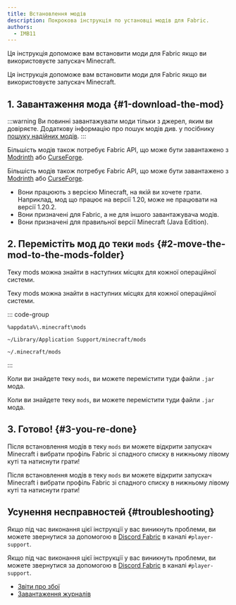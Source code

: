 ```yaml
---
title: Встановлення модів
description: Покрокова інструкція по установці модів для Fabric.
authors:
  - IMB11
---
```


Ця інструкція допоможе вам встановити моди для Fabric якщо ви використовуєте запускач Minecraft.

Ця інструкція допоможе вам встановити моди для Fabric якщо ви використовуєте запускач Minecraft.

## 1. Завантаження мода {#1-download-the-mod}

:::warning
Ви повинні завантажувати моди тільки з джерел, яким ви довіряєте. Додаткову інформацію про пошук модів див. у посібнику [пошуку надійних модів](./finding-mods).
:::

Більшість модів також потребує Fabric API, що може бути завантажено з [Modrinth](https://modrinth.com/mod/fabric-api) або [CurseForge](https://curseforge.com/minecraft/mc-mods/fabric-api).

Більшість модів також потребує Fabric API, що може бути завантажено з [Modrinth](https://modrinth.com/mod/fabric-api) або [CurseForge](https://curseforge.com/minecraft/mc-mods/fabric-api).

- Вони працюють з версією Minecraft, на якій ви хочете грати. Наприклад, мод що працює на версії 1.20, може не працювати на версії 1.20.2.
- Вони призначені для Fabric, а не для іншого завантажувача модів.
- Вони призначені для правильної версії Minecraft (Java Edition).

## 2. Перемістіть мод до теки `mods` {#2-move-the-mod-to-the-mods-folder}

Теку mods можна знайти в наступних місцях для кожної операційної системи.

Теку mods можна знайти в наступних місцях для кожної операційної системи.

::: code-group

```:no-line-numbers [Windows]
%appdata%\.minecraft\mods
```

```:no-line-numbers [macOS]
~/Library/Application Support/minecraft/mods
```

```:no-line-numbers [Linux]
~/.minecraft/mods
```

:::

Коли ви знайдете теку `mods`, ви можете перемістити туди файли `.jar` мода.

Коли ви знайдете теку `mods`, ви можете перемістити туди файли `.jar` мода.

## 3. Готово! {#3-you-re-done}

Після встановлення модів в теку `mods` ви можете відкрити запускач Minecraft і вибрати профіль Fabric зі спадного списку в нижньому лівому куті та натиснути грати!

Після встановлення модів в теку `mods` ви можете відкрити запускач Minecraft і вибрати профіль Fabric зі спадного списку в нижньому лівому куті та натиснути грати!

## Усунення несправностей {#troubleshooting}

Якщо під час виконання цієї інструкції у вас виникнуть проблеми, ви можете звернутися за допомогою в [Discord Fabric](https://discord.gg/v6v4pMv) в каналі `#player-support`.

Якщо під час виконання цієї інструкції у вас виникнуть проблеми, ви можете звернутися за допомогою в [Discord Fabric](https://discord.gg/v6v4pMv) в каналі `#player-support`.

- [Звіти про збої](./troubleshooting/crash-reports)
- [Завантаження журналів](./troubleshooting/uploading-logs)
